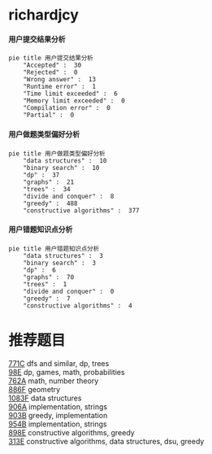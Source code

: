 # richardjcy

<!-- tabs:start -->



#### **用户提交结果分析**

```mermaid
pie title 用户提交结果分析
    "Accepted" :  30
    "Rejected" :  0
    "Wrong answer" :  13
    "Runtime error" :  1
    "Time limit exceeded" :  6
    "Memory limit exceeded" :  0
    "Compilation error" :  0
    "Partial" :  0
```

#### **用户做题类型偏好分析**

```mermaid
pie title 用户做题类型偏好分析
    "data structures" :  10
    "binary search" :  10
    "dp" :  37
    "graphs" :  21
    "trees" :  34
    "divide and conquer" :  8
    "greedy" :  488
    "constructive algorithms" :  377
```
#### **用户错题知识点分析**

```mermaid
pie title 用户错题知识点分析
    "data structures" :  3
    "binary search" :  3
    "dp" :  6
    "graphs" :  70
    "trees" :  1
    "divide and conquer" :  0
    "greedy" :  7
    "constructive algorithms" :  4
```



<!-- tabs:end -->
# 推荐题目
[771C](https://codeforces.com/contest/771/problem/C)		dfs and similar,
                        dp,
                        trees		  
[98E](https://codeforces.com/contest/98/problem/E)		dp,
                        games,
                        math,
                        probabilities		  
[762A](https://codeforces.com/contest/762/problem/A)		math,
                        number theory		  
[886F](https://codeforces.com/contest/886/problem/F)		geometry		  
[1083F](https://codeforces.com/contest/1083/problem/F)		data structures		  
[906A](https://codeforces.com/contest/906/problem/A)		implementation,
                        strings		  
[903B](https://codeforces.com/contest/903/problem/B)		greedy,
                        implementation		  
[954B](https://codeforces.com/contest/954/problem/B)		implementation,
                        strings		  
[898E](https://codeforces.com/contest/898/problem/E)		constructive algorithms,
                        greedy		  
[313E](https://codeforces.com/contest/313/problem/E)		constructive algorithms,
                        data structures,
                        dsu,
                        greedy		  
